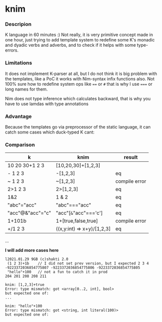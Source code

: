 # knim

### Descripion
K language in 60 minutes :) Not really, it is very primitive concept made in one hour, just trying to add template system to redefine some K's monadic and dyadic verbs and adverbs, and to check if it helps with some type-errors.

### Limitations
It does not implement K-parser at all, but I do not think it is big problem with the templates, like a PoC it works with Nim-syntax infix functions also.
Not 100% sure how to redefine system ops like ``==`` or ``#`` that is why I use ``===`` or long names for them.

Nim does not type inference which calculates backward, that is why you have to use lamdas with type annotations

### Advantage
Because the templates go via preprocessor of the static language, it can catch some cases which duck-typed K cant:

### Comparison
| k                            | knim                  | result        |
|------------------------------|-----------------------|---------------|
| 10 20 30+1 2 3               | [10,20,30]+[1,2,3]    |               |
| - 1 2 3                      | -[1,2,3]              | eq            |
| ~ 1 2 3                      | ~[1,2,3]              | compile error |
| 2>1 2 3                      | 2>[1,2,3]             | eq            |
| 1&2                          | 1 & 2                 | eq            |
| "abc"="acc"                  | "abc"==="acc"         | eq            |
| "acc"@&"acc"="c"             | "acc"[`&`"acc"==='c'] | eq            |
| 1+101b                       | 1+[true,false,true]   | compile error |
| +/1 2 3                      | ((x,y:int) => x+y)/[1,2,3] | eq       |
...

**I will add more cases here**

```
l2021.01.29 9GB (c)shakti 2.0
 (1 2 3)+1b    // I did not set prev version, but I expected 2 3 4
-9223372036854775807 -9223372036854775806 -9223372036854775805
 "hello"+100   // not a fun to catch it in prod
204 201 208 208 211
```

```
knim: [1,2,3]+true
Error: type mismatch: got <array[0..2, int], bool>
but expected one of:
...

knim: "hello"+100
Error: type mismatch: got <string, int literal(100)>
but expected one of:
```
